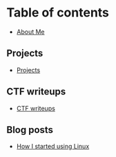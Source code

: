 # Table of contents

* [About Me](README.md)

## Projects
* [Projects](projects/projects.md)
## CTF writeups
* [CTF writeups](ctf-writeups/ctf-writeups.md)
## Blog posts
* [How I started using Linux](blog-posts/how-i-started-using-linux.md)

